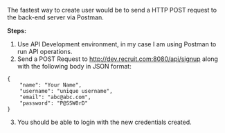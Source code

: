 The fastest way to create user would be to send a HTTP POST request to the back-end server via Postman.

**Steps:**

1.	Use API Development environment, in my case I am using Postman to run API operations.
2.	Send a POST Request to http://dev.recruit.com:8080/api/signup along with the following body in JSON format:
```
{
    "name": "Your Name",
    "username": "unique username",
    "email": "abc@abc.com",
    "password": "P@SSW0rD"
}
```
3.	You should be able to login with the new credentials created.
